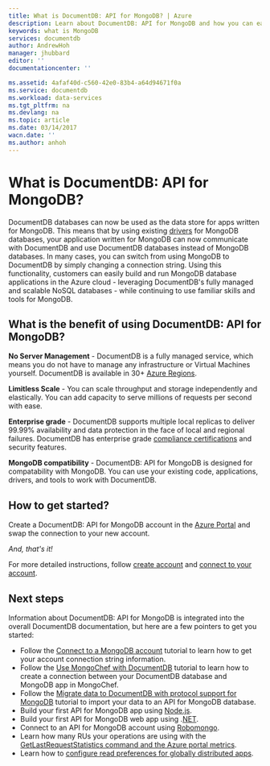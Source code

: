 ```yaml
---
title: What is DocumentDB: API for MongoDB? | Azure
description: Learn about DocumentDB: API for MongoDB and how you can easily run existing MongoDB applications in the Azure cloud
keywords: what is MongoDB
services: documentdb
author: AndrewHoh
manager: jhubbard
editor: ''
documentationcenter: ''

ms.assetid: 4afaf40d-c560-42e0-83b4-a64d94671f0a
ms.service: documentdb
ms.workload: data-services
ms.tgt_pltfrm: na
ms.devlang: na
ms.topic: article
ms.date: 03/14/2017
wacn.date: ''
ms.author: anhoh
---
```


# What is DocumentDB: API for MongoDB?

DocumentDB databases can now be used as the data store for apps written for MongoDB. This means that by using existing [drivers](https://docs.mongodb.org/ecosystem/drivers/) for MongoDB databases, your application written for MongoDB can now communicate with DocumentDB and use DocumentDB databases instead of MongoDB databases. In many cases, you can switch from using MongoDB to DocumentDB by simply changing a connection string. Using this functionality, customers can easily build and run MongoDB database applications in the Azure cloud - leveraging DocumentDB's fully managed and scalable NoSQL databases - while continuing to use familiar skills and tools for MongoDB.

## What is the benefit of using DocumentDB: API for MongoDB?
**No Server Management** - DocumentDB is a fully managed service, which means you do not have to manage any infrastructure or Virtual Machines yourself. DocumentDB is available in 30+ [Azure Regions](https://azure.microsoft.com/regions/services/).

**Limitless Scale** - You can scale throughput and storage independently and elastically. You can add capacity to serve millions of requests per second with ease.

**Enterprise grade** - DocumentDB supports multiple local replicas to deliver 99.99% availability and data protection in the face of local and regional failures. DocumentDB has enterprise grade [compliance certifications](https://www.microsoft.com/trustcenter) and security features. 

**MongoDB compatibility** - DocumentDB: API for MongoDB is designed for compatability with MongoDB. You can use your existing code, applications, drivers, and tools to work with DocumentDB. 

## How to get started?
Create a DocumentDB: API for MongoDB account in the [Azure Portal](https://portal.azure.cn) and swap the connection to your new account. 

*And, that's it!*

For more detailed instructions, follow [create account](./documentdb-create-mongodb-account.md) and [connect to your account](./documentdb-connect-mongodb-account.md).

## Next steps

Information about DocumentDB: API for MongoDB is integrated into the overall DocumentDB documentation, but here are a few pointers to get you started:
- Follow the [Connect to a MongoDB account](./documentdb-connect-mongodb-account.md) tutorial to learn how to get your account connection string information.
- Follow the [Use MongoChef with DocumentDB](./documentdb-mongodb-mongochef.md) tutorial to learn how to create a connection between your DocumentDB database and MongoDB app in MongoChef.
- Follow the [Migrate data to DocumentDB with protocol support for MongoDB](./documentdb-mongodb-migrate.md) tutorial to import your data to an API for MongoDB database.
- Build your first API for MongoDB app using [Node.js](./documentdb-mongodb-samples.md).
- Build your first API for MongoDB web app using .[NET](./documentdb-mongodb-application.md).
- Connect to an API for MongoDB account using [Robomongo](./documentdb-mongodb-robomongo.md).
- Learn how many RUs your operations are using with the [GetLastRequestStatistics command and the Azure portal metrics](./documentdb-request-units.md#GetLastRequestStatistics).
- Learn how to [configure read preferences for globally distributed apps](./documentdb-distribute-data-globally.md#ReadPreferencesAPIforMongoDB).